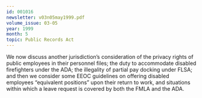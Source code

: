 ```yaml
---
id: 001016
newsletter: v03n05may1999.pdf
volume_issue: 03-05
year: 1999
month: 5
topic: Public Records Act
---
```


We now discuss another jurisdiction’s consideration of the privacy rights of public employees in their personnel files; the duty to accommodate disabled firefighters under the ADA; the illegality of partial pay docking under FLSA; and then we consider some EEOC guidelines on offering disabled employees “equivalent positions” upon their return to work, and situations within which a leave request is covered by both the FMLA and the ADA.
